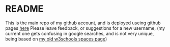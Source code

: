 # README

This is the main repo of my github account, and is deployed useing github pages [here](https://myspace-2468.github.io)
Please leave feedback, or suggestions for a new username, \(my current one gets confusing in google searches, and is not very unique, being based on [my old w3schools spaces page](https://myspace-2468.w3spaces.com)\)
